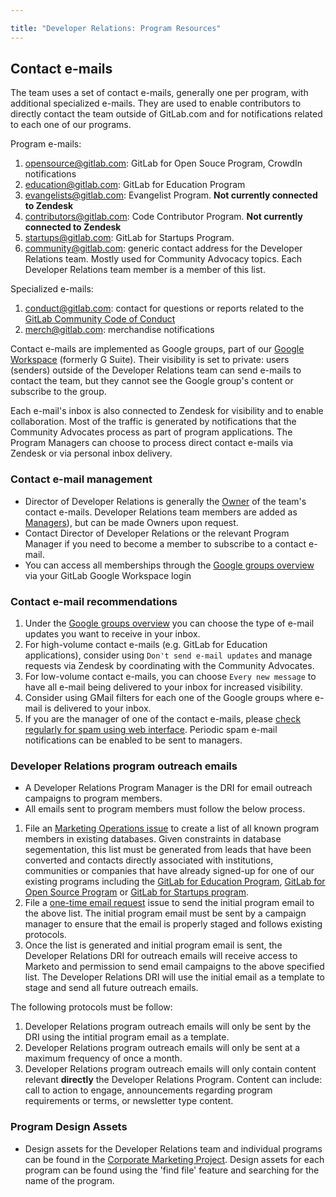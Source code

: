 ```yaml
---

title: "Developer Relations: Program Resources"
---
```








## Contact e-mails

The team uses a set of contact e-mails, generally one per program, with additional specialized e-mails. They are used to enable contributors to directly contact the team outside of GitLab.com and for notifications related to each one of our programs.

Program e-mails:

1. [opensource@gitlab.com](https://groups.google.com/a/gitlab.com/forum/#!forum/opensource): GitLab for Open Souce Program, CrowdIn notifications
1. [education@gitlab.com](https://groups.google.com/a/gitlab.com/forum/#!forum/education): GitLab for Education Program
1. [evangelists@gitlab.com](https://groups.google.com/a/gitlab.com/forum/#!forum/evangelists): Evangelist Program. **Not currently connected to Zendesk**
1. [contributors@gitlab.com](https://groups.google.com/a/gitlab.com/forum/#!forum/contributors): Code Contributor Program. **Not currently connected to Zendesk**
1. [startups@gitlab.com](https://groups.google.com/a/gitlab.com/forum/#!forum/startups): GitLab for Startups Program.
1. [community@gitlab.com](https://groups.google.com/a/gitlab.com/forum/#!forum/community): generic contact address for the Developer Relations team. Mostly used for Community Advocacy topics. Each Developer Relations team member is a member of this list.

Specialized e-mails:

1. [conduct@gitlab.com](https://groups.google.com/a/gitlab.com/forum/#!forum/conduct): contact for questions or reports related to the [GitLab Community Code of Conduct](/community/contribute/code-of-conduct/)
1. [merch@gitlab.com](https://groups.google.com/a/gitlab.com/forum/#!forum/merch): merchandise notifications

Contact e-mails are implemented as Google groups, part of our [Google Workspace](/handbook/business-technology/tech-stack/#google-workspace) (formerly G Suite). Their visibility is set to private: users (senders) outside of the Developer Relations team can send e-mails to contact the team, but they cannot see the Google group's content or subscribe to the group.

Each e-mail's inbox is also connected to Zendesk for visibility and to enable collaboration. Most of the traffic is generated by notifications that the Community Advocates process as part of program applications. The Program Managers can choose to process direct contact e-mails via Zendesk or via personal inbox delivery.

### Contact e-mail management

- Director of Developer Relations is generally the [Owner](https://support.google.com/a/answer/167094?hl=en) of the team's contact e-mails. Developer Relations team members are added as [Managers](https://support.google.com/a/answer/167094?hl=en)), but can be made Owners upon request.
- Contact Director of Developer Relations or the relevant Program Manager if you need to become a member to subscribe to a contact e-mail.
- You can access all memberships through the [Google groups overview](https://groups.google.com/a/gitlab.com/forum/#!myforums) via your GitLab Google Workspace login

### Contact e-mail recommendations

1. Under the [Google groups overview](https://groups.google.com/a/gitlab.com/forum/#!myforums) you can choose the type of e-mail updates you want to receive in your inbox.
1. For high-volume contact e-mails (e.g. GitLab for Education applications), consider using `Don't send e-mail updates` and manage requests via Zendesk by coordinating with the Community Advocates.
1. For low-volume contact e-mails, you can choose `Every new message` to have all e-mail being delivered to your inbox for increased visibility.
1. Consider using GMail filters for each one of the Google groups where e-mail is delivered to your inbox.
1. If you are the manager of one of the contact e-mails, please [check regularly for spam using web interface](https://support.google.com/groups/answer/2466386?hl=en). Periodic spam e-mail notifications can be enabled to be sent to managers.

### Developer Relations program outreach emails

- A Developer Relations Program Manager is the DRI for email outreach campaigns to program members.
- All emails sent to program members must follow the below process.

1. File an [Marketing Operations issue](https://gitlab.com/gitlab-com/marketing/marketing-operations/-/issues/new?issuable_template=dma_list) to create a list of all known program members in existing databases. Given constraints in database segementation, this list must be generated from leads that have been converted and contacts directly associated with institutions, communities or companies that have already signed-up for one of our existing programs including the [GitLab for Education Program](https://about.gitlab.com/solutions/education/), [GitLab for Open Source Program](https://about.gitlab.com/solutions/open-source/) or [GitLab for Startups program](https://about.gitlab.com/solutions/startups/).
1. File a [one-time email request](https://gitlab.com/gitlab-com/marketing/demand-generation/campaigns/-/issues/new?issuable_template=email-request) issue to send the initial program email to the above list. The initial program email must be sent by a campaign manager to ensure that the email is properly staged and follows existing protocols.
1. Once the list is generated and initial program email is sent, the Developer Relations DRI for outreach emails will receive access to Marketo and permission to send email campaigns to the above specified list. The Developer Relations DRI will use the initial email as a template to stage and send all future outreach emails.

The following protocols must be follow:
1. Developer Relations program outreach emails will only be sent by the DRI using the intitial program email as a template.
1. Developer Relations program outreach emails will only be sent at a maximum frequency of once a month.
1. Developer Relations program outreach emails will only contain content relevant **directly** the Developer Relations Program. Content can include: call to action to engage, announcements regarding program requirements or terms, or newsletter type content.

### Program Design Assets

- Design assets for the Developer Relations team and individual programs can be found in the [Corporate Marketing Project](https://gitlab.com/gitlab-com/marketing/corporate_marketing/corporate-marketing/-/tree/master/design). Design assets for each program can be found using the 'find file' feature and searching for the name of the program.
